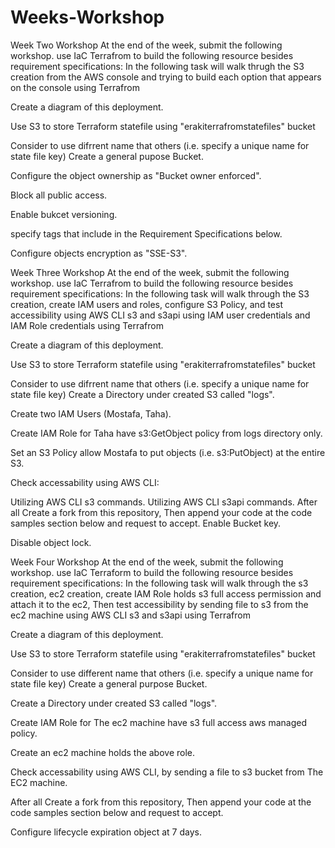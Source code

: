 # Weeks-Workshop
Week Two Workshop
At the end of the week, submit the following workshop.
use IaC Terrafrom to build the following resource besides requirement specifications:
In the following task will walk thrugh the S3 creation from the AWS console and trying to build each option that appears on the console using Terrafrom

Create a diagram of this deployment.

Use S3 to store Terraform statefile using "erakiterrafromstatefiles" bucket

Consider to use difrrent name that others (i.e. specify a unique name for state file key)
Create a general pupose Bucket.

Configure the object ownership as "Bucket owner enforced".

Block all public access.

Enable bukcet versioning.

specify tags that include in the Requirement Specifications below.

Configure objects encryption as "SSE-S3".



Week Three Workshop
At the end of the week, submit the following workshop.
use IaC Terrafrom to build the following resource besides requirement specifications:
In the following task will walk through the S3 creation, create IAM users and roles, configure S3 Policy, and test accessibility using AWS CLI s3 and s3api using IAM user credentials and IAM Role credentials using Terrafrom

Create a diagram of this deployment.

Use S3 to store Terraform statefile using "erakiterrafromstatefiles" bucket

Consider to use difrrent name that others (i.e. specify a unique name for state file key)
Create a Directory under created S3 called "logs".

Create two IAM Users (Mostafa, Taha).

Create IAM Role for Taha have s3:GetObject policy from logs directory only.

Set an S3 Policy allow Mostafa to put objects (i.e. s3:PutObject) at the entire S3.

Check accessability using AWS CLI:

Utilizing AWS CLI s3 commands.
Utilizing AWS CLI s3api commands.
After all Create a fork from this repository, Then append your code at the code samples section below and request to accept.
Enable Bucket key.

Disable object lock.



Week Four Workshop
At the end of the week, submit the following workshop.
use IaC Terraform to build the following resource besides requirement specifications:
In the following task will walk through the s3 creation, ec2 creation, create IAM Role holds s3 full access permission and attach it to the ec2, Then test accessibility by sending file to s3 from the ec2 machine using AWS CLI s3 and s3api using Terrafrom

Create a diagram of this deployment.

Use S3 to store Terraform statefile using "erakiterrafromstatefiles" bucket

Consider to use different name that others (i.e. specify a unique name for state file key)
Create a general purpose Bucket.

Create a Directory under created S3 called "logs".

Create IAM Role for The ec2 machine have s3 full access aws managed policy.

Create an ec2 machine holds the above role.

Check accessability using AWS CLI, by sending a file to s3 bucket from The EC2 machine.

After all Create a fork from this repository, Then append your code at the code samples section below and request to accept.





Configure lifecycle expiration object at 7 days.

